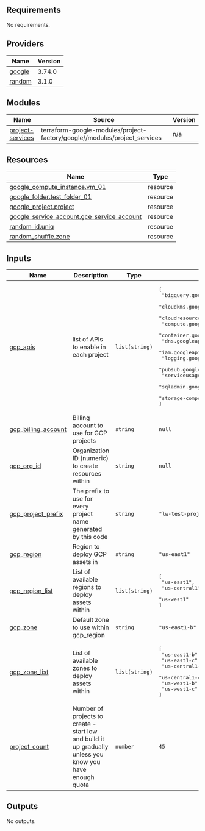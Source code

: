 ## Requirements

No requirements.

## Providers

| Name | Version |
|------|---------|
| <a name="provider_google"></a> [google](#provider\_google) | 3.74.0 |
| <a name="provider_random"></a> [random](#provider\_random) | 3.1.0 |

## Modules

| Name | Source | Version |
|------|--------|---------|
| <a name="module_project-services"></a> [project-services](#module\_project-services) | terraform-google-modules/project-factory/google//modules/project_services | n/a |

## Resources

| Name | Type |
|------|------|
| [google_compute_instance.vm_01](https://registry.terraform.io/providers/hashicorp/google/latest/docs/resources/compute_instance) | resource |
| [google_folder.test_folder_01](https://registry.terraform.io/providers/hashicorp/google/latest/docs/resources/folder) | resource |
| [google_project.project](https://registry.terraform.io/providers/hashicorp/google/latest/docs/resources/project) | resource |
| [google_service_account.gce_service_account](https://registry.terraform.io/providers/hashicorp/google/latest/docs/resources/service_account) | resource |
| [random_id.uniq](https://registry.terraform.io/providers/hashicorp/random/latest/docs/resources/id) | resource |
| [random_shuffle.zone](https://registry.terraform.io/providers/hashicorp/random/latest/docs/resources/shuffle) | resource |

## Inputs

| Name | Description | Type | Default | Required |
|------|-------------|------|---------|:--------:|
| <a name="input_gcp_apis"></a> [gcp\_apis](#input\_gcp\_apis) | list of APIs to enable in each project | `list(string)` | <pre>[<br>  "bigquery.googleapis.com",<br>  "cloudkms.googleapis.com",<br>  "cloudresourcemanager.googleapis.com",<br>  "compute.googleapis.com",<br>  "container.googleapis.com",<br>  "dns.googleapis.com",<br>  "iam.googleapis.com",<br>  "logging.googleapis.com",<br>  "pubsub.googleapis.com",<br>  "serviceusage.googleapis.com",<br>  "sqladmin.googleapis.com",<br>  "storage-component.googleapis.com"<br>]</pre> | no |
| <a name="input_gcp_billing_account"></a> [gcp\_billing\_account](#input\_gcp\_billing\_account) | Billing account to use for GCP projects | `string` | `null` | no |
| <a name="input_gcp_org_id"></a> [gcp\_org\_id](#input\_gcp\_org\_id) | Organization ID (numeric) to create resources within | `string` | `null` | no |
| <a name="input_gcp_project_prefix"></a> [gcp\_project\_prefix](#input\_gcp\_project\_prefix) | The prefix to use for every project name generated by this code | `string` | `"lw-test-proj"` | no |
| <a name="input_gcp_region"></a> [gcp\_region](#input\_gcp\_region) | Region to deploy GCP assets in | `string` | `"us-east1"` | no |
| <a name="input_gcp_region_list"></a> [gcp\_region\_list](#input\_gcp\_region\_list) | List of available regions to deploy assets within | `list(string)` | <pre>[<br>  "us-east1",<br>  "us-central1",<br>  "us-west1"<br>]</pre> | no |
| <a name="input_gcp_zone"></a> [gcp\_zone](#input\_gcp\_zone) | Default zone to use within gcp\_region | `string` | `"us-east1-b"` | no |
| <a name="input_gcp_zone_list"></a> [gcp\_zone\_list](#input\_gcp\_zone\_list) | List of available zones to deploy assets within | `list(string)` | <pre>[<br>  "us-east1-b",<br>  "us-east1-c",<br>  "us-central1-b",<br>  "us-central1-c",<br>  "us-west1-b",<br>  "us-west1-c"<br>]</pre> | no |
| <a name="input_project_count"></a> [project\_count](#input\_project\_count) | Number of projects to create - start low and build it up gradually unless you know you have enough quota | `number` | `45` | no |

## Outputs

No outputs.
